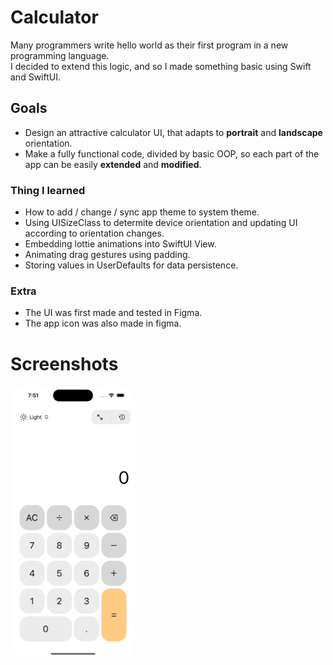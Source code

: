 # Calculator
Many programmers write hello world as their first program in a new programming language. <br />  I decided to extend this logic, and so I made something basic using Swift and SwiftUI.

## Goals
- Design an attractive calculator UI, that adapts to **portrait** and **landscape** orientation.
- Make a fully functional code, divided by basic OOP, so each part of the app can be easily **extended** and **modified**. 

### Thing I learned
- How to add / change / sync app theme to system theme.
- Using UISizeClass to determite device orientation and updating UI according to orientation changes.
- Embedding lottie animations into SwiftUI View.
- Animating drag gestures using padding.
- Storing values in UserDefaults for data persistence.

### Extra
- The UI was first made and tested in Figma.
- The app icon was also made in figma.

# Screenshots

<img src = "https://github.com/maksim-mitrofanov/Calculator/blob/main/Simulator%20Screen%20Shot%20-%20iPhone%2014%20Pro%20-%202022-11-09%20at%2019.51.42.png" width=200 height="auto" style="border-radius:10%" />

